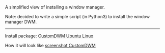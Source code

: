 A simplified view of installing a window manager.

Note: decided to write a simple script (in Python3) to install the window manager DWM.

---------------------------------
Install package: [CustomDWM Ubuntu Linux](https://github.com/appath/CustomDWM/releases)

How it will look like [screenshot CustomDWM](https://raw.githubusercontent.com/appath/CustomDWM/main/screenshot/screenshot_25.05.2021.png)
